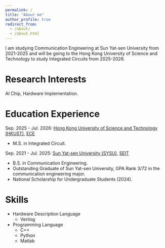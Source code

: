 ```yaml
---
permalink: /
title: "About me"
author_profile: true
redirect_from: 
  - /about/
  - /about.html
---
```


I am studying Communication Engineering at Sun Yat-sen University from 2021-2025 and will be going to the Hong Kong University of Science and Technology to study Integrated Circuits from 2025-2026.

Research Interests
======
AI Chip, Hardware Implementation.

Education Experience
======
Sep. 2025 - Jul. 2026: [Hong Kong University of Science and Technology (HKUST)](https://hkust.edu.hk/), [ECE](https://ece.hkust.edu.hk/)
* M.S. in Integrated Circuit.

Sep. 2021 - Jul. 2025: [Sun Yat-sen University (SYSU)](https://www.sysu.edu.cn/), [SEIT](https://seit.sysu.edu.cn/)
* B.S. in Communication Engineering.
* Outstanding Graduate of Sun Yat-sen University, GPA Rank 3/72 in the communication engineering major.
* National Scholarship for Undergraduate Students (2024).

Skills
======
* Hardware Description Language
  * Verilog
* Programming Language
  * C++
  * Python
  * Matlab

<script type="text/javascript" id="clustrmaps" src="//clustrmaps.com/map_v2.js?d=1bWEh4QVvQMHE5P5KjHk4j9wuhgnPrjglhYWY6fGunE&cl=ffffff&w=a"></script>

